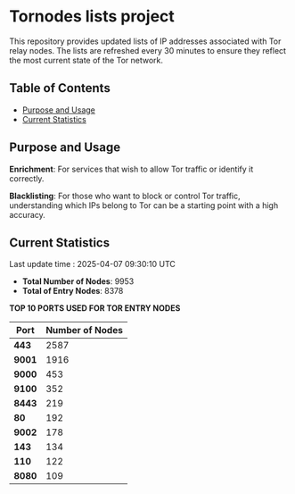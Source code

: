 # Tornodes lists project

This repository provides updated lists of IP addresses associated with Tor relay nodes. The lists are refreshed every 30 minutes to ensure they reflect the most current state of the Tor network.

## Table of Contents

- [Purpose and Usage](#purpose-and-usage)
- [Current Statistics](#current-statistics)


## Purpose and Usage

**Enrichment**: For services that wish to allow Tor traffic or identify it correctly.

**Blacklisting**: For those who want to block or control Tor traffic, understanding which IPs belong to Tor can be a starting point with a high accuracy.

## Current Statistics

Last update time : 2025-04-07 09:30:10 UTC

- **Total Number of Nodes**: 9953
- **Total of Entry Nodes**: 8378

**TOP 10 PORTS USED FOR TOR ENTRY NODES**

| **Port** | **Number of Nodes** |
|------|-----------------|
| **443**   | 2587  |
| **9001**   | 1916  |
| **9000**   | 453  |
| **9100**   | 352  |
| **8443**   | 219  |
| **80**   | 192  |
| **9002**   | 178  |
| **143**   | 134  |
| **110**   | 122  |
| **8080**   | 109  |

